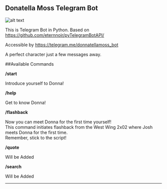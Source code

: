 Donatella Moss Telegram Bot 
-----
![alt text](http://i58.photobucket.com/albums/g246/sey115/joshdonnathecutestever.gif "Donna")

This is Telegram Bot in Python. 
Based on https://github.com/eternnoir/pyTelegramBotAPI/

Accessible by https://telegram.me/donnatellamoss_bot

A perfect character just a few messages away.



##Available Commands

**/start**

Introduce yourself to Donna!

**/help**

Get to know Donna!

**/flashback** 

Now you can meet Donna for the first time yourself!  
This command initiates flashback from the West Wing 2x02 where Josh meets Donna for the first time.  
Remember, stick to the script!

**/quote** 

Will be Added

**/search** 

Will be Added



----




